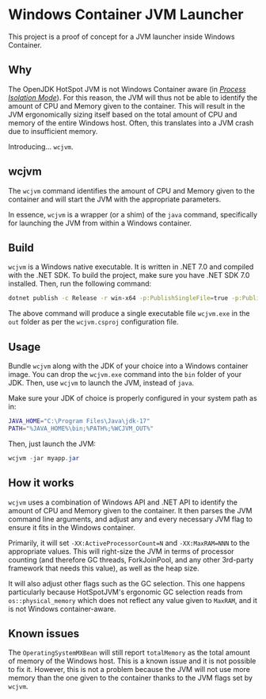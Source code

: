 # Windows Container JVM Launcher

This project is a proof of concept for a JVM launcher inside Windows Container.

## Why

The OpenJDK HotSpot JVM is not Windows Container aware (in [_Process Isolation Mode_](https://learn.microsoft.com/en-us/virtualization/windowscontainers/manage-containers/hyperv-container#process-isolation)). For this reason, the JVM will thus not be able to identify the amount of CPU and Memory given to the container. This will result in the JVM ergonomically sizing itself based on the total amount of CPU and memory of the entire Windows host. Often, this translates into a JVM crash due to insufficient memory.

Introducing... `wcjvm`.

## wcjvm

The `wcjvm` command identifies the amount of CPU and Memory given to the container and will start the JVM with the appropriate parameters.

In essence, `wcjvm` is a wrapper (or a shim) of the `java` command, specifically for launching the JVM from within a Windows container.

## Build

`wcjvm` is a Windows native executable. It is written in .NET 7.0 and compiled with the .NET SDK. To build the project, make sure you have .NET SDK 7.0 installed. Then, run the following command:

```bash
dotnet publish -c Release -r win-x64 -p:PublishSingleFile=true -p:PublishTrimmed=true
```

The above command will produce a single executable file `wcjvm.exe` in the `out` folder as per the `wcjvm.csproj` configuration file.

## Usage

Bundle `wcjvm` along with the JDK of your choice into a Windows container image. You can drop the `wcjvm.exe` command into the `bin` folder of your JDK. Then, use `wcjvm` to launch the JVM, instead of `java`.

Make sure your JDK of choice is properly configured in your system path as in:

```bash
JAVA_HOME="C:\Program Files\Java\jdk-17"
PATH="%JAVA_HOME%\bin;%PATH%;%WCJVM_OUT%"
```

Then, just launch the JVM:

```PowerShell
wcjvm -jar myapp.jar
```

## How it works

`wcjvm` uses a combination of Windows API and .NET API to identify the amount of CPU and Memory given to the container. It then parses the JVM command line arguments, and adjust any and every necessary JVM flag to ensure it fits in the Windows container. 

Primarily, it will set `-XX:ActiveProcessorCount=N` and `-XX:MaxRAM=NNN` to the appropriate values. This will right-size the JVM in terms of processor counting (and therefore GC threads, ForkJoinPool, and any other 3rd-party framework that needs this value), as well as the heap size.

It will also adjust other flags such as the GC selection. This one happens particularly because HotSpotJVM's ergonomic GC selection reads from `os::physical_memory` which does not reflect any value given to `MaxRAM`, and it is not Windows container-aware.

## Known issues

The `OperatingSystemMXBean` will still report `totalMemory` as the total amount of memory of the Windows host. This is a known issue and it is not possible to fix it. However, this is not a problem because the JVM will not use more memory than the one given to the container thanks to the JVM flags set by `wcjvm`.
